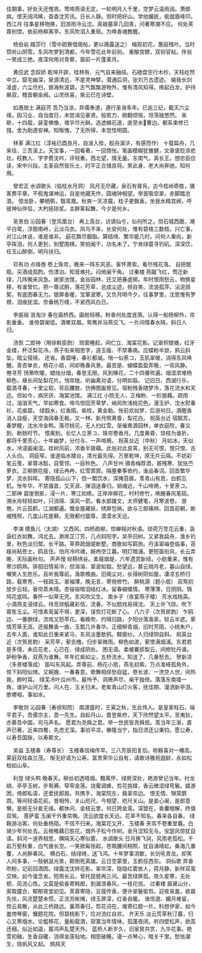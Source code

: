 <!-- { "loadSidebar": true } -->
佳期事，好处天还慳吝。莺啼燕语无定。一轮明月人千里，空梦云温雨润。萧郎病。恨天阔鸿稀，杳杳沈芳讯。日长人静。但时把好山，学他媚妩，偷就眉峰印。 
西江月
往事星移物换，旧游雨冷云沈。真娘墓草几回青，问著寒潮不应。 
何处芙蓉别馆，依前杨柳离亭。东风吹泪入重局。为唤香魂教醒。 

　
杨伯岩
踏莎行（雪中疏寮借阁帖，更以薇露送之）
梅观初花，蕙庭残叶。当时惯听山阴雪。东风吹梦到清都，今年雪花此年前别。 
重酿宫醪，双钩官帖。伴翁一笑成三绝。夜深何用对青藜，窗前一片蓬莱月。 

　
黄应武
念奴娇
乾坤开辟，桂林有、元气自来融结。石磴盘空行木杪，天柱屹然中立。窟宅幽深，泉源清远，不是灵神擘。潜通后洞，张刘万古遗迹。 
输我长剑凌虚，六尘尽扫，银海秋波碧。志气飘飘游物外，惟有清风知得。唤起白龙，护持飙驭，稽首朝金阙。山灵欣喜，紫云已在诗壁。 

　
如愚居士
满庭芳
吾乃当涂，弃儒奉道，遵行圣诲多年。已逾三纪，截灭六尘缘。因习业、自当度日，未尝谒见豪贤。般若力，掀翻烦恼，坦荡独悠然。 
来斯，十四载，装銮佛像，塔宇尽光鲜。造遮蜴石道，直至水曹边。都系束修已镪，舍为助道安禅。知惭愧，了无所得，本觉性明圆。 

　
林革
满江红（淳祐已酉良月，自淦入桂，舣舟溪浒，有感而作）
十载扁舟，几来往、三吾溪上。天宝事，一回看著，一回惆怅。笔画模糊犹雅健，文章褒贬添悲壮。枉教人、字字费沈吟，评轻重。西北望，情无量。东南气，真长王。想忠臣应读，宋中兴段。主圣自然皆乐土，时平正合储良将。笑此身、老大尚奔驰，知何用。 

　
曾宏正
水调歌头（临桂水月洞）
风月无尽藏，泉石有膏肓。古今桂岭奇胜，骚客费平章。不假鬼谋神运，自是地藏天作，圆魂钟相望。举首吸空翠，赤脚踏沧浪。 
惊龙卧，攀栖鹘，翳鸾凰。秋爽一天凉露，桂子更飘香。坐我水精宫阙，呼彼神仙伴侣，大杓挹琼浆。主醉客起舞，今夕是何乡。 

　
吴景伯
沁园春（登凤凰台）
再上高台，访谪仙兮，仙何所之。但石城西踞，潮平白鹭，浮图南峙，云淡乌衣。凤鸟不来，长安何处，惟有碧梧三数枝。兴亡事，对江山休说，谁是谁非。 
庭花飘尽胭脂。算结绮、繁华能几时。问何人重向，新亭挥泪，何人更到，别墅围棋。笑拍阑干，功名未了，宁肯绿蓑寻钓矶。深深饮，任玉山醉倒，明月扶归。 

　
邓有功
点绛唇
卷上珠帘，晚来一阵东风恶。客怀萧索。看尽残花落。 
自把银瓶，买酒成孤酌。伤漂泊。知音难托。闷倚阑干角。 
过秦楼
燕蹴飞红，莺迁新绿，几阵晚来风急。谢家池馆，金谷园林，还又把春虚掷。年时恨雨愁云，物换星移，有谁曾忆。把一尊试酹，落花芳草，总成尘迹。频自笑、流浪孤萍，沾泥弱絮，有底困春无力。银屏香暖，宝箪波寒，又负月明今夕。往事梦里，沈思惟有罗襟，泪痕犹湿。奈垂杨万缕，不紧西风白日。 

　
李振祖
浪淘沙
春在画桥西。画舫轻移。粉香何处度涟漪。认得一船杨柳外，帘影垂垂。 
谁倚碧阑低。酒晕双眉。鸳鸯并浴燕交飞。一片间情春水隔，斜日人归。 

　
汤恢
二郎神（用徐斡臣韵）
琐窗睡起，间伫立、海棠花影。记翠枳银塘，红牙金缕，杯泛梨花冷。燕子衔来相思字，道玉瘦、不禁春病。应蝶粉半锁，鸦云斜坠，暗尘侵镜。 
还省。香碧唾，春衫都凝。悄一似荼コ，玉肌翠帔，消得东风唤醒。青杏单衣，杨花小扇，间却晚春风景。最苦是、蝴蝶盈盈弄晚，一帘风静。 
倦寻芳
饧箫吹暖，蜡烛分烟，春思无限。风到楝花，二十四番吹遍。烟湿浓堆杨柳色，昼长间坠梨花片。悄帘栊，听幽禽对语，分明如翦。 
记旧日、西湖行乐，载酒寻春，十里尘软。背后腰肢，仿佛图画曾见。宿粉残香随梦冷，落花流水和天远。但如今，病厌厌、海棠池馆。 
满江红
小院无人，正梅粉、一阶狼藉。疏雨过，溶溶天气，早如寒食。啼鸟惊回芳草梦，峭风吹浅桃花色。漫玉炉、沈水熨春衫，花痕碧。 
绿縠水，红香陌。紫桂，黄金勒。怅前欢如梦，后游何日。酒醒香消人自瘦，天空海阔春无极。又一林、新月照黄昏，梨花白。 
祝英台近
宿酲苏，春梦醒，沈水冷金鸭。落尽桃花，无人扫红雪。渐催煮酒园林，单衣庭院，春又到、断肠时节。 
恨离别。长忆人立荼コ，珠帘卷香月。几度黄昏，琼枝为谁折。都将千里芳心，十年幽梦，分付与、一声啼鴂。 
祝英台近（中秋）
月如冰，天似水，冷浸画阑湿。桂树风前，浓香半狼藉。此翁对此良宵，别无可恨，恨只恨、古人头白。 
洞庭窄。谁道临水楼台，清光最先得。万里乾坤，原无片云隔。不妨彩笔云笺，翠尊冰酝，自管领、一庭秋色。 
八声甘州
摘青梅荐酒，甚残寒、犹怯苎萝衣。正柳腴花瘦，绿云冉冉，红雪霏霏。隔屋秦筝依约，谁品春词。回首繁华梦，流水斜晖。 
寄隐孤山山下，但一瓢饮水，深掩苔扉。羡青山有思，白鹤忘机。怅年华、不禁骚首，又天涯、弹泪送春归。销魂远，千山啼鴂，十里荼コ。 
二郎神
碧崖倒影，浸一片、寒江如练。正岸岸柳花，村村修竹，唤醒春风笔砚。溯水舟轻轻如叶，只消得、溪风一箭。看水部雄文，太师健笔，月寒波卷。 
游倦。片云孤鹤，江湖都遍。慨金屋藏妖，绣屏包祸，欲与三郎痛辨。回首前朝，断魂残照，几度山花崖藓。无限都付窳尊，漠漠水天远。 

　
李演
摸鱼儿（太湖）
又西风、四桥疏柳，惊蝉相对秋语。琼荷万笠花云重，袅袅红衣如舞。鸿北去。渺岸芷汀芳，几点斜阳字。吴亭旧树。又紧我扁舟，渔乡钓里，秋色淡归鹭。长干路。草莽疏烟堤断墅。商歌如写羁旅。丹溪翠岫登临事，苔屐尚粘苍士。鸥且住。怕月冷吟魂，婉冉空江暮。明灯暗浦。更短笛衔风，长云弄晚，天际画秋句。 
声声慢
轻鞯绣谷。柔屐烟堤，六年遗赏新续。小舫重来，惟有寒沙鸥熟。徘徊旧情易冷，但溶溶、翠波如縠。愁望远，甚云销月老，暮山自绿。 
嚬笑人生悲乐，且听我尊前，渔歌樵曲。旧阁尘对，长得树阴如屋。凄凉五桥归路，载寒秀、一枝疏玉。翠袖薄，晚无言、寄倚修竹。 
醉桃源（题小扇）
双鸳初放步云轻。香帘蒸未晴。杏镕镕暗泪结红冰。留春蝴蝶情。 
寒薄薄，日阴阴。锦鸠花底鸣。春怀一似草无凭。东风吹又生。 
南乡子（夜宴燕子楼）
芳水戏桃英。小滴燕支浸绿云。待觅琼觚藏彩信，流春。不似题戏易得沈。 
天上许飞琼。吹下蓉笙玉尘。可惜素鸾留不得，更深，误剪灯花断了心。 
八六子（次筼房韵）
乍鸥边、一番腴绿，流戏又怨苹花。看晚吹、约晴归路，夕阳分落渔家。轻云半遮。萦情芳草无涯。还报舞香一曲，玉瓢几许春华。正细柳青烟，旧时芳陌，小桃朱户，去年人面，谁知此日重来紧马，东风淡墨欹鸦。黯窗纱。人归绿阴自斜。 
祝英台近（次筼房韵）
采芳苹，萦去橹。归步翠微雨。柳色如波，萦恨满烟浦。东君若是多情，未应花老，心已在、绿成阴处。 
困无语。柔被褰损梨云，间修牡丹谱。妒粉争香，双燕为谁舞。年年红紫如尘，五桥流水，知送了、几番愁去。 
贺新凉（多景楼落成）
笛叫东风起。弄尊前、杨花小扇，燕毛初紫。万点准峰孤角外，惊下斜阳似绮。又婉娩、一番春意。歌舞相缪愁自猛，卷长波、一洗空人世。间热我，醉时耳。 
绿芜冷叶瓜州市。最怜予、洞箫声尽，阑干独倚。落落东南墙一角，谁护山河万里。问人在、玉关归未。老矣青山灯火客，抚佳期、漫洒新亭泪。歌哽咽，事如水。 

　
李敬则
沁园春（寿徐知院）
南渡盛时，壬寅之秋，生此伟人。是皇家柱石，端平君子，吾儒宗主，意一先生。自起丹山，晋登紫府，天下欣然望太平。至夷狄，亦慕吾中国，司马声名。 
愿君为尧舜之君。举一世民皆尧舜民。羡当年三渐，直声已著，近来四蜀，先虑尤深。事验平凉，眷隆当宁，指日须还公秉钧。愿公寿，以寿吾国脉，以寿斯文。 

　
吴益
玉楼春（寿尊长）
玉楼春信梅传早。三八芳辰阳复后。称觞喜对一椿高，莱庭双桂森兰茂。 
惭无好语为公寿。富贵荣华公自有，请歌诗雅祝遐龄，永如松柏如山阜。 

　
利登
绿头鸭
晚春天。柳丝初透晴烟。黯离怀、绿房深处，艳游曾记当年。衬龙绡、亭亭玉树，步鸳褥、窄窄金莲。烧蜜调蜂，剪花挑蝶，香云微湿绿弯鬟。嬉游困，倚郎私语，还爱抚郎肩。共携手，海棠院左，翡翠帘边。 
恨无情、锦笼鹦鹉，等间轻语花前。昔相怜、关山咫尺，今相望、咫尺关山。是妾心阑，是郎意懒，是郎无分妾无缘。都休问、金枝云里，何日跨金鸾。深盟在，香囊暗解，终值双鸳。 
菩萨蛮
玉阑干外重帘晚。流云欲度长天远。花草不知名。春来各自春。 
绿鞍游冶客。何处垂杨陌。不信不归来。海棠花又开。 
玉楼春
夹帘不卷重堂暮。白骑少年何处去。云根稚藕已胜花，烟外子松今作树。金月涩知无与。宝瑟风惊犹自语。斜河一道界相思，横隔天心寒似雾。 
水调歌头
日月换飞涧，风雨老孤松。千岩万壑秋重，白气接长空。一笑掀髯徐起，苍珮腰间相照，犹自涌晴虹。桑海几番覆，人尚醉春风。 
横白石，结绿绮，送飞鸿。十年梦事消歇，长剑吼青龙。却笑人间多事，一殼蜗涎光景，颠倒死英雄。云日空蒙里，玉鹤任西东。 
洞仙歌
弄香吹粉，记前回酒困。绿露沈沈转花影。翠帘深，隐隐红雾依人，荷月静，新样双鸾交映。如今谁念省。短雨长云，曾托琵琶再三问。最苦绿屏孤，夜久星寒，无处顿、风流心性。又莫是偷香寄韩郎，到漏泄春风，一枝花信。 
过秦楼
眉黛山分，索取靥合，郁郁夜堂初见。芙蓉寄隐，豆蔻传香，便许翠鬟偷剪。迎夜易羞，欲晨先怯，风流楚楚未惯。正流苏帐掩，绿玉屏深，红香自暖。 
谁信道、媚月难留，惊云易散，从此三桥路远。巢燕春归，剪花词在，难寄红题一片。料想伊家，如今羞傍琴窗，慵题花院。但碧桃影下，应对流红自欢。 
齐天乐
淡云荒草秋汀暮，归心又寒烟水。论槛移花，量船载酒，寂寞当年情味。孤蓬夜闭。听四壁松声，欲高还细。似近如遥，露鸿声乱楚天外。 
蓝桥人断岁久，旧家曾共赏，九华花事。艳雪初融，生香自暖，消得金莲贴地。相思破睡。谩一点琴心，暗关千里。愁怯潮生，晓帆风又起。 
鹧鸪天
